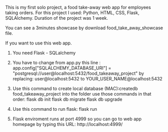 This is my first solo project, a food take-away web app for employees taking orders.
For this project I used: Python, HTML, CSS, Flask, SQLAlchemy.
Duration of the project was 1 week.

You can see a 3minutes showcase by download food_take_away_showcase file.

If you want to use this web app. 

1) You need Flask - SQLalchemy

2) You have to change from app.py this line :
app.config["SQLALCHEMY_DATABASE_URI"] = "postgresql://user@localhost:5432/food_takeaway_project"
by replacing:
user@localhost:5432    to  YOUR_USER_NAME@localhost:5432

3) Use this command to create local database (MAC):createdb food_takeaway_project 
into the folder use those commands in that order:
  flask db init
  flask db migrate
  flask db upgrade

4) Use this command to run flask: flask run

5) Flask enviroment runs at port 4999 so you can go to web app homepage by typing this URL: http://localhost:4999/
